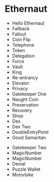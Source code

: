 # Ethernaut  
  
+ Hello Ethernaut  
+ Fallback  
+ Fallout  
+ Coin Flip  
+ Telephone  
+ Token  
+ Delegation  
+ Force  
+ Vault  
+ King  
+ Re-entrancy  
+ Elevator  
+ Privacy  
+ Gatekeeper One  
+ Naught Coin  
+ Preservation  
+ Recovery  
+ Shop  
+ Dex  
+ Dex Two  
+ DoubleEntryPoint  
+ Good Samaritan  
  
- Gatekeeper Two  
- MagicNumber  
- MagicNumber  
- Denial  
- Puzzle Wallet  
- Motorbike  
